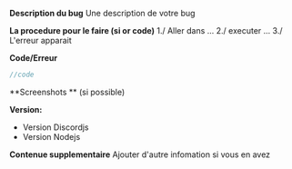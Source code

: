 **Description du bug**
Une description de votre bug

**La procedure pour le faire (si or code)**
1./ Aller dans ...
2./ executer ...
3./ L'erreur apparait

**Code/Erreur**
```js
//code 
```

**Screenshots ** (si possible)


**Version:**
 - Version Discordjs
 - Version Nodejs

**Contenue supplementaire**
Ajouter d'autre infomation si vous en avez
